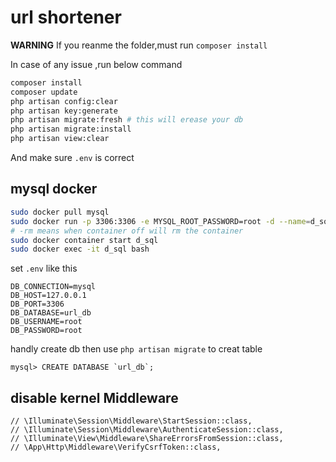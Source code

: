 # url shortener
**WARNING**
If you reanme the folder,must run `composer install `

In case of any issue ,run below command

```sh
composer install
composer update
php artisan config:clear
php artisan key:generate
php artisan migrate:fresh # this will erease your db
php artisan migrate:install
php artisan view:clear

```

And make sure `.env` is correct 

## mysql docker 

```sh
sudo docker pull mysql
sudo docker run -p 3306:3306 -e MYSQL_ROOT_PASSWORD=root -d --name=d_sql mysql:latest 
# -rm means when container off will rm the container
sudo docker container start d_sql
sudo docker exec -it d_sql bash
```
set `.env` like this
```
DB_CONNECTION=mysql
DB_HOST=127.0.0.1
DB_PORT=3306
DB_DATABASE=url_db
DB_USERNAME=root
DB_PASSWORD=root
```
handly create db then use `php artisan migrate` to creat table
```
mysql> CREATE DATABASE `url_db`;
```

## disable kernel Middleware
```
// \Illuminate\Session\Middleware\StartSession::class,
// \Illuminate\Session\Middleware\AuthenticateSession::class,
// \Illuminate\View\Middleware\ShareErrorsFromSession::class,
// \App\Http\Middleware\VerifyCsrfToken::class,
```